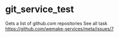 # git_service_test
Gets a list of github.com repositories
See all task https://github.com/wemake-services/meta/issues/7
